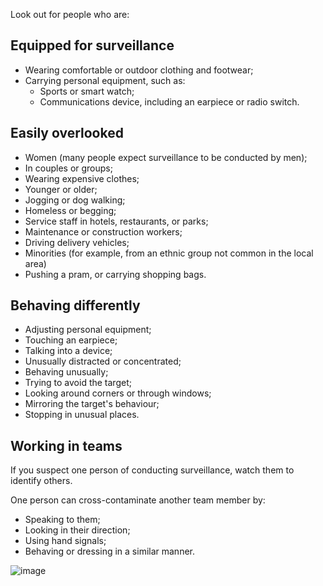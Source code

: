 [Title]: # (What do they look like?)
[Order]: # (1)

Look out for people who are:

## Equipped for surveillance

*   Wearing comfortable or outdoor clothing and footwear;
*   Carrying personal equipment, such as:
	*	Sports or smart watch;
	*	Communications device, including an earpiece or radio switch. 

## Easily overlooked 

*   Women (many people expect surveillance to be conducted by men);
*   In couples or groups;
*   Wearing expensive clothes;
*   Younger or older;
*   Jogging or dog walking;
*   Homeless or begging;
*   Service staff in hotels, restaurants, or parks;
*   Maintenance or construction workers;
*   Driving delivery vehicles;
*   Minorities (for example, from an ethnic group not common in the local area)
*   Pushing a pram, or carrying shopping bags. 

## Behaving differently

*   Adjusting personal equipment;
*   Touching an earpiece;
*   Talking into a device;
*   Unusually distracted or concentrated;
*   Behaving unusually;
*   Trying to avoid the target;
*   Looking around corners or through windows;
*   Mirroring the target's behaviour;
*   Stopping in unusual places. 

## Working in teams

If you suspect one person of conducting surveillance, watch them to identify others. 

One person can cross-contaminate another team member by:

*   Speaking to them;
*   Looking in their direction;
*   Using hand signals;
*   Behaving or dressing in a similar manner.

![image](surveillance3.png)